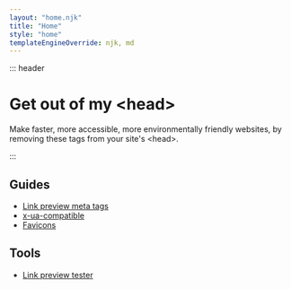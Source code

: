 ```yaml
---
layout: "home.njk"
title: "Home"
style: "home"
templateEngineOverride: njk, md
---
```


::: header

<h1><span class="highlight">Get out of my&nbsp;&lt;head&gt;</span></h1>

<p>
<span class="highlight">Make faster, more accessible, more environmentally friendly websites, by removing these tags from your site's&nbsp;&lt;head&gt;.</span></p>

::: 

<nav class="site-index">


<h2>Guides</h2>

* [Link preview meta tags](/link-preview-meta-tags/)
* [x-ua-compatible](/x-ua-compatible)
* [Favicons](/favicons)

<h2>Tools</h2>

* [Link preview tester](/link-preview-tester/)


</nav>

<br>

<br>